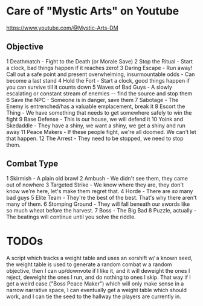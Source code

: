 # Care of "Mystic Arts" on Youtube

https://www.youtube.com/@Mystic-Arts-DM

## Objective

1 Deathmatch
    - Fight to the Death (or Morale Save)
2 Stop the Ritual
    - Start a clock, bad things happen if it reaches zero!
3 Daring Escape
    - Run away! Call out a safe point and present overwhelming, insurmountable odds
        - Can become a last stand
4 Hold the Fort
    - Start a clock, good things happen if you can survive till it counts down
5 Waves of Bad Guys
    - A slowly escalating or constant stream of enemies -- find the source and stop them
6 Save the NPC
    - Someone is in danger, save them
7 Sabotage
    - The Enemy is entrenched/has a valuable emplacement, break it
8 Escort the Thing
    - We have something that needs to get somewhere safely to win the fight
9 Base Defense
    - This is our house, we will defend it
10 Yoink and Skedaddle
    - They have a shiny, we want a shiny, we get a shiny and run away
11 Peace Makers
    - If these people fight, we're all doomed. We can't let that happen.
12 The Arrest
    - They need to be stopped, we need to stop them.


## Combat Type

1 Skirmish
    - A plain old brawl
2 Ambush
    - We didn't see them, they came out of nowhere
3 Targeted Strike
    - We know where they are, they don't know we're here, let's make them regret that.
4 Horde
    - There are _so_ many bad guys
5 Elite Team
    - They're the best of the best. That's why there aren't many of them.
6 Stomping Ground
    - They will fall beneath our swords like so much wheat before the harvest.
7 Boss
    - The Big Bad
8 Puzzle, actually
    - The beatings will continue until you solve the riddle.



# TODOs

A script which tracks a weight table and uses an xorshift w/ a known seed, the weight table is used to generate a
random combat w a random objective, then I can up/downvote if I like it, and it will deweight the ones I reject,
deweight the ones I run, and do nothing to ones I skip. That way if I get a weird case ("Boss Peace Maker") which will
only make sense in a narrow narrative space, I can eventually get a weight table which should work, and I can tie the
seed to the hallway the players are currently in.

